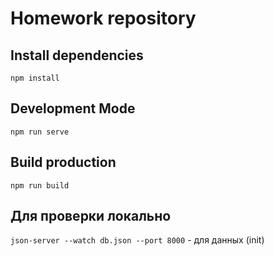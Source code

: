 # Homework repository

## Install dependencies
```npm install```
## Development Mode 
```npm run serve```

## Build production 
```npm run build```

## Для проверки локально
```json-server --watch db.json --port 8000``` - для данных (init)
